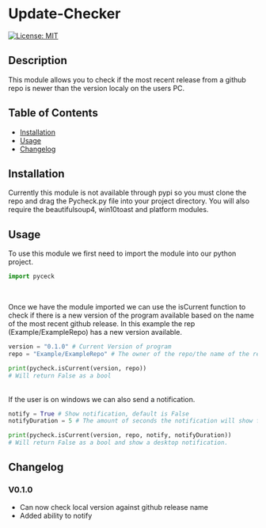 # Update-Checker

[![License: MIT](https://img.shields.io/badge/License-MIT-yellow.svg)](https://opensource.org/licenses/MIT)

## Description

This module allows you to check if the most recent release from a github repo is newer than the version localy on the users PC.

## Table of Contents

- [Installation](#installation)
- [Usage](#usage)
- [Changelog](#changelog)

## Installation
Currently this module is not available through pypi so you must clone the repo and drag the Pycheck.py file into your project directory. You will also require the beautifulsoup4, win10toast and platform modules.

## Usage
To use this module we first need to import the module into our python project.

```py
import pyceck
```

<br/>

Once we have the module imported we can use the isCurrent function to check if there is a new version of the program available based on the name of the most recent github release. In this example the rep (Example/ExampleRepo) has a new version available.

```py
version = "0.1.0" # Current Version of program
repo = "Example/ExampleRepo" # The owner of the repo/the name of the repo

print(pycheck.isCurrent(version, repo))
# Will return False as a bool
```

<br/>
If the user is on windows we can also send a notification.

```py
notify = True # Show notification, default is False
notifyDuration = 5 # The amount of seconds the notification will show for. default is 3

print(pycheck.isCurrent(version, repo, notify, notifyDuration))
# Will return False as a bool and show a desktop notification.
```

## Changelog
### V0.1.0
- Can now check local version against github release name
- Added ability to notify
